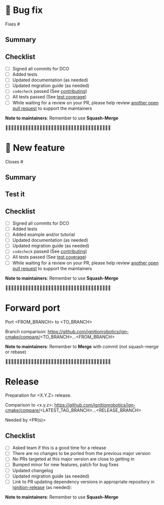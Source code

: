 <!-- 
Please remove the appropriate section.
For example, if this is a new feature, remove all sections except for the "New feature" section

If this is your first time opening a PR, be sure to check the contribution guide:
https://ignitionrobotics.org/docs/all/contributing
-->

# 🦟 Bug fix

Fixes #<NUMBER>

## Summary
<!-- Describe your fix, including an explanation of how to reproduce the bug
before and after the PR.-->

## Checklist
- [ ] Signed all commits for DCO
- [ ] Added tests
- [ ] Updated documentation (as needed)
- [ ] Updated migration guide (as needed)
- [ ] `codecheck` passed (See [contributing](https://ignitionrobotics.org/docs/all/contributing#contributing-code))
- [ ] All tests passed (See [test coverage](https://ignitionrobotics.org/docs/all/contributing#test-coverage))
- [ ] While waiting for a review on your PR, please help review [another open pull request](https://github.com/pulls?q=is%3Aopen+is%3Apr+user%3Aignitionrobotics+repo%3Aosrf%2Fsdformat+archived%3Afalse+) to support the maintainers

**Note to maintainers**: Remember to use **Squash-Merge**

🔸🔸🔸🔸🔸🔸🔸🔸🔸🔸🔸🔸🔸🔸🔸🔸🔸🔸🔸🔸🔸🔸🔸🔸🔸🔸🔸🔸🔸🔸🔸🔸🔸🔸🔸🔸🔸

# 🎉 New feature

Closes #<NUMBER>

## Summary
<!--Explain changes made, the expected behavior, and provide any other additional
context (e.g., screenshots, gifs) if appropriate.-->

## Test it
<!--Explain how reviewers can test this new feature manually.-->

## Checklist
- [ ] Signed all commits for DCO
- [ ] Added tests
- [ ] Added example and/or tutorial
- [ ] Updated documentation (as needed)
- [ ] Updated migration guide (as needed)
- [ ] `codecheck` passed (See [contributing](https://ignitionrobotics.org/docs/all/contributing#contributing-code))
- [ ] All tests passed (See [test coverage](https://ignitionrobotics.org/docs/all/contributing#test-coverage))
- [ ] While waiting for a review on your PR, please help review
[another open pull request](https://github.com/pulls?q=is%3Aopen+is%3Apr+user%3Aignitionrobotics+repo%3Aosrf%2Fsdformat+archived%3Afalse+) to support the maintainers

**Note to maintainers**: Remember to use **Squash-Merge**

🔸🔸🔸🔸🔸🔸🔸🔸🔸🔸🔸🔸🔸🔸🔸🔸🔸🔸🔸🔸🔸🔸🔸🔸🔸🔸🔸🔸🔸🔸🔸🔸🔸🔸🔸🔸🔸

# Forward port

Port <FROM_BRANCH> to <TO_BRANCH>

Branch comparison: https://github.com/ignitionrobotics/ign-cmake/compare/<TO_BRANCH>...<FROM_BRANCH>

**Note to maintainers**: Remember to **Merge** with commit (not squash-merge or rebase)

🔸🔸🔸🔸🔸🔸🔸🔸🔸🔸🔸🔸🔸🔸🔸🔸🔸🔸🔸🔸🔸🔸🔸🔸🔸🔸🔸🔸🔸🔸🔸🔸🔸🔸🔸🔸🔸

<!-- For maintainers only -->

# Release

Preparation for <X.Y.Z> release.

Comparison to <x.y.z>: https://github.com/ignitionrobotics/ign-cmake/compare/<LATEST_TAG_BRANCH>...<RELEASE_BRANCH>

<!-- Add links to PRs that require this release (if needed) -->
Needed by <PR(s)>

## Checklist
- [ ] Asked team if this is a good time for a release
- [ ] There are no changes to be ported from the previous major version
- [ ] No PRs targeted at this major version are close to getting in
- [ ] Bumped minor for new features, patch for bug fixes
- [ ] Updated changelog
- [ ] Updated migration guide (as needed)
- [ ] Link to PR updating dependency versions in appropriate repository in [ignition-release](https://github.com/ignition-release) (as needed): <LINK>

<!-- Please refer to http://github.com/docs/release.md#triggering-a-release for more information -->

**Note to maintainers**: Remember to use **Squash-Merge**
